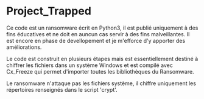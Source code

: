 # Project_Trapped

Ce code est un ransomware écrit en Python3, il est publié uniquement à des fins éducatives et ne doit en auncun cas servir à des fins malveillantes.
Il est encore en phase de devellopement et je m'efforce d'y apporter des améliorations.

Le code est construit en plusieurs étapes mais est essentiellement destiné à chiffrer les fichiers dans un système Windows et est compilé avec Cx_Freeze qui permet d'importer toutes les bibliothèques du Ransomware.

Le ransomware n'attaque pas les fichiers système, il chiffre uniquement les répertoires renseignés dans le script 'crypt'.
